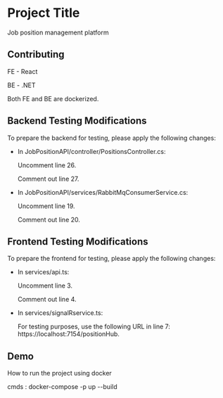 
# Project Title

Job position management platform


## Contributing

FE - React 

BE - .NET

Both FE and BE are dockerized.

## Backend Testing Modifications
To prepare the backend for testing, please apply the following changes:

- In JobPositionAPI/controller/PositionsController.cs:

  Uncomment line 26.

  Comment out line 27.

- In JobPositionAPI/services/RabbitMqConsumerService.cs:

  Uncomment line 19.

  Comment out line 20.

## Frontend Testing Modifications
To prepare the frontend for testing, please apply the following changes:

- In services/api.ts:

  Uncomment line 3.

  Comment out line 4.

- In services/signalRservice.ts:

  For testing purposes, use the following URL in line 7:
  https://localhost:7154/positionHub.

## Demo

How to run the project using docker

cmds : 
docker-compose -p <project-name> up --build




